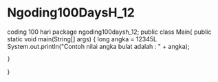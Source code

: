 # Ngoding100DaysH_12
coding 100 hari
package ngoding100daysh_12;
public class Main{
    public static void main(String[] args) {
        long angka = 12345L
        System.out.println("Contoh nilai angka bulat adalah : " + angka);

    }
    
}
